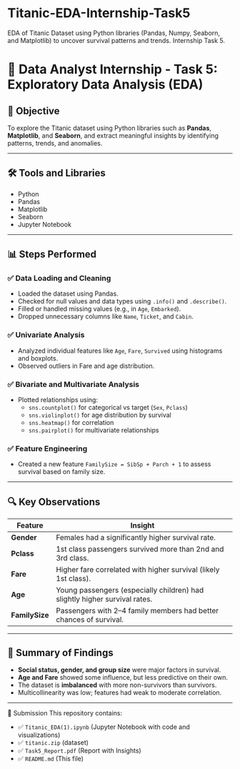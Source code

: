 # Titanic-EDA-Internship-Task5
EDA of Titanic Dataset using Python libraries (Pandas, Numpy, Seaborn, and Matplotlib) to uncover survival patterns and trends. Internship Task 5.


# 🧠 Data Analyst Internship - Task 5: Exploratory Data Analysis (EDA)


## 🎯 Objective
To explore the Titanic dataset using Python libraries such as **Pandas**, **Matplotlib**, and **Seaborn**, and extract meaningful insights by identifying patterns, trends, and anomalies.

---

## 🛠 Tools and Libraries
- Python
- Pandas
- Matplotlib
- Seaborn
- Jupyter Notebook

---

## 📊 Steps Performed

### ✅ Data Loading and Cleaning
- Loaded the dataset using Pandas.
- Checked for null values and data types using `.info()` and `.describe()`.
- Filled or handled missing values (e.g., in `Age`, `Embarked`).
- Dropped unnecessary columns like `Name`, `Ticket`, and `Cabin`.

### ✅ Univariate Analysis
- Analyzed individual features like `Age`, `Fare`, `Survived` using histograms and boxplots.
- Observed outliers in Fare and age distribution.

### ✅ Bivariate and Multivariate Analysis
- Plotted relationships using:
  - `sns.countplot()` for categorical vs target (`Sex`, `Pclass`)
  - `sns.violinplot()` for age distribution by survival
  - `sns.heatmap()` for correlation
  - `sns.pairplot()` for multivariate relationships

### ✅ Feature Engineering
- Created a new feature `FamilySize = SibSp + Parch + 1` to assess survival based on family size.

---

## 🔍 Key Observations

| Feature         | Insight |
|-----------------|---------|
| **Gender**      | Females had a significantly higher survival rate. |
| **Pclass**      | 1st class passengers survived more than 2nd and 3rd class. |
| **Fare**        | Higher fare correlated with higher survival (likely 1st class). |
| **Age**         | Young passengers (especially children) had slightly higher survival rates. |
| **FamilySize**  | Passengers with 2–4 family members had better chances of survival. |

---

## 📌 Summary of Findings

- **Social status, gender, and group size** were major factors in survival.
- **Age and Fare** showed some influence, but less predictive on their own.
- The dataset is **imbalanced** with more non-survivors than survivors.
- Multicollinearity was low; features had weak to moderate correlation.

---

🔗 Submission This repository contains:

- ✅ `Titanic_EDA(1).ipynb` (Jupyter Notebook with code and visualizations)
- ✅ `titanic.zip` (dataset)
- ✅ `Task5_Report.pdf` (Report with Insights)
- ✅ `README.md` (This file)
